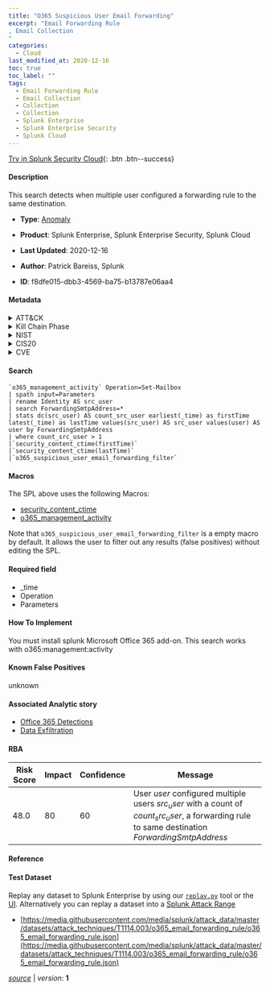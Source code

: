 ```yaml
---
title: "O365 Suspicious User Email Forwarding"
excerpt: "Email Forwarding Rule
, Email Collection
"
categories:
  - Cloud
last_modified_at: 2020-12-16
toc: true
toc_label: ""
tags:
  - Email Forwarding Rule
  - Email Collection
  - Collection
  - Collection
  - Splunk Enterprise
  - Splunk Enterprise Security
  - Splunk Cloud
---
```




[Try in Splunk Security Cloud](https://www.splunk.com/en_splunk_app_enrichmentus/cyber-security.html){: .btn .btn--success}

#### Description

This search detects when multiple user configured a forwarding rule to the same destination.

- **Type**: [Anomaly](https://github.com/splunk/security_content/wiki/Detection-Analytic-Types)
- **Product**: Splunk Enterprise, Splunk Enterprise Security, Splunk Cloud


- **Last Updated**: 2020-12-16
- **Author**: Patrick Bareiss, Splunk
- **ID**: f8dfe015-dbb3-4569-ba75-b13787e06aa4


#### Metadata

<details>
  <summary>ATT&CK</summary>


| ID             | Technique        |  Tactic             |
| -------------- | ---------------- |-------------------- |
| [T1114.003](https://attack.mitre.org/techniques/T1114/003/) | Email Forwarding Rule | Collection |

| [T1114](https://attack.mitre.org/techniques/T1114/) | Email Collection | Collection |

</details>


<details>
  <summary>Kill Chain Phase</summary>

* Actions on Objectives


</details>


<details>
  <summary>NIST</summary>

* DE.DP
* DE.AE



</details>

<details>
  <summary>CIS20</summary>

* CIS 16



</details>

<details>
  <summary>CVE</summary>



</details>

#### Search

```
`o365_management_activity` Operation=Set-Mailbox 
| spath input=Parameters 
| rename Identity AS src_user 
| search ForwardingSmtpAddress=* 
| stats dc(src_user) AS count_src_user earliest(_time) as firstTime latest(_time) as lastTime values(src_user) AS src_user values(user) AS user by ForwardingSmtpAddress 
| where count_src_user > 1 
|`security_content_ctime(firstTime)` 
|`security_content_ctime(lastTime)` 
|`o365_suspicious_user_email_forwarding_filter`
```

#### Macros
The SPL above uses the following Macros:
* [security_content_ctime](https://github.com/splunk/security_content/blob/develop/macros/security_content_ctime.yml)
* [o365_management_activity](https://github.com/splunk/security_content/blob/develop/macros/o365_management_activity.yml)

Note that `o365_suspicious_user_email_forwarding_filter` is a empty macro by default. It allows the user to filter out any results (false positives) without editing the SPL.

#### Required field
* _time
* Operation
* Parameters


#### How To Implement
You must install splunk Microsoft Office 365 add-on. This search works with o365:management:activity

#### Known False Positives
unknown

#### Associated Analytic story
* [Office 365 Detections](/stories/office_365_detections)
* [Data Exfiltration](/stories/data_exfiltration)




#### RBA

| Risk Score  | Impact      | Confidence   | Message      |
| ----------- | ----------- |--------------|--------------|
| 48.0 | 80 | 60 | User $user$ configured multiple users $src_user$ with a count of $count_src_user$, a forwarding rule to same destination $ForwardingSmtpAddress$ |


#### Reference


#### Test Dataset
Replay any dataset to Splunk Enterprise by using our [`replay.py`](https://github.com/splunk/attack_data#using-replaypy) tool or the [UI](https://github.com/splunk/attack_data#using-ui).
Alternatively you can replay a dataset into a [Splunk Attack Range](https://github.com/splunk/attack_range#replay-dumps-into-attack-range-splunk-server)


* [https://media.githubusercontent.com/media/splunk/attack_data/master/datasets/attack_techniques/T1114.003/o365_email_forwarding_rule/o365_email_forwarding_rule.json](https://media.githubusercontent.com/media/splunk/attack_data/master/datasets/attack_techniques/T1114.003/o365_email_forwarding_rule/o365_email_forwarding_rule.json)



[*source*](https://github.com/splunk/security_content/tree/develop/detections/cloud/o365_suspicious_user_email_forwarding.yml) \| *version*: **1**